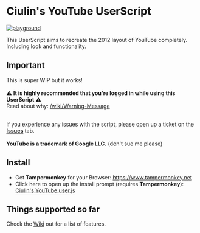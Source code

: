 # Ciulin's YouTube UserScript
[![playground](https://discordapp.com/api/guilds/996349883663523881/widget.png?style=shield)](https://discord.gg/cs6ccRKmjx)

This UserScript aims to recreate the 2012 layout of YouTube completely. Including look and functionality.

## Important
This is super WIP but it works!<br/><br/>
⚠️ **It is highly recommended that you're logged in while using this UserScript** ⚠️<br/>
Read about why: [/wiki/Warning-Message](https://github.com/ciulinuwu/ciulin-s-youtube/wiki/Warning-Message)
</br></br>

If you experience any issues with the script, please open up a ticket on the [**Issues**](https://github.com/ciulinuwu/ciulin-s-youtube/issues/new/choose) tab.</br></br>
**YouTube is a trademark of Google LLC.** (don't sue me please)</br>

## Install
- Get **Tampermonkey** for your Browser: https://www.tampermonkey.net<br/>
- Click here to open up the install prompt (requires **Tampermonkey**): [Ciulin's YouTube.user.js](https://github.com/ciulinuwu/ciulin-s-youtube/raw/main/Ciulin's%20YouTube.user.js)

## Things supported so far
Check the [Wiki](https://github.com/ciulinuwu/ciulin-s-youtube/wiki/) out for a list of features.
